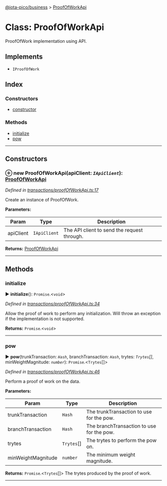 [@iota-pico/business](../README.md) > [ProofOfWorkApi](../classes/proofofworkapi.md)



# Class: ProofOfWorkApi


ProofOfWork implementation using API.

## Implements

* `IProofOfWork`

## Index

### Constructors

* [constructor](proofofworkapi.md#constructor)


### Methods

* [initialize](proofofworkapi.md#initialize)
* [pow](proofofworkapi.md#pow)



---
## Constructors
<a id="constructor"></a>


### ⊕ **new ProofOfWorkApi**(apiClient: *`IApiClient`*): [ProofOfWorkApi](proofofworkapi.md)


*Defined in [transactions/proofOfWorkApi.ts:17](https://github.com/iotaeco/iota-pico-business/blob/ab10af2/src/transactions/proofOfWorkApi.ts#L17)*



Create an instance of ProofOfWork.


**Parameters:**

| Param | Type | Description |
| ------ | ------ | ------ |
| apiClient | `IApiClient`   |  The API client to send the request through. |





**Returns:** [ProofOfWorkApi](proofofworkapi.md)

---


## Methods
<a id="initialize"></a>

###  initialize

► **initialize**(): `Promise`.<`void`>



*Defined in [transactions/proofOfWorkApi.ts:34](https://github.com/iotaeco/iota-pico-business/blob/ab10af2/src/transactions/proofOfWorkApi.ts#L34)*



Allow the proof of work to perform any initialization. Will throw an exception if the implementation is not supported.




**Returns:** `Promise`.<`void`>





___

<a id="pow"></a>

###  pow

► **pow**(trunkTransaction: *`Hash`*, branchTransaction: *`Hash`*, trytes: *`Trytes`[]*, minWeightMagnitude: *`number`*): `Promise`.<`Trytes`[]>



*Defined in [transactions/proofOfWorkApi.ts:46](https://github.com/iotaeco/iota-pico-business/blob/ab10af2/src/transactions/proofOfWorkApi.ts#L46)*



Perform a proof of work on the data.


**Parameters:**

| Param | Type | Description |
| ------ | ------ | ------ |
| trunkTransaction | `Hash`   |  The trunkTransaction to use for the pow. |
| branchTransaction | `Hash`   |  The branchTransaction to use for the pow. |
| trytes | `Trytes`[]   |  The trytes to perform the pow on. |
| minWeightMagnitude | `number`   |  The minimum weight magnitude. |





**Returns:** `Promise`.<`Trytes`[]>
The trytes produced by the proof of work.






___


